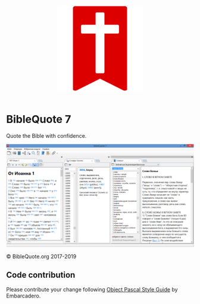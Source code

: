 <p align="center">
  <br>
  <img width="230" src="./Resources/logo.png" alt="awesome">
  <br>
  <br>
</p>

# BibleQuote 7

Quote the Bible with confidence.

![BibleQuote screenshot](./Resources/screenshot.png "BibleQuote")

&copy; BibleQuote.org 2017-2019


## Code contribution

Please contribute your change following
[Object Pascal Style Guide](http://edn.embarcadero.com/article/10280) by Embarcadero.
